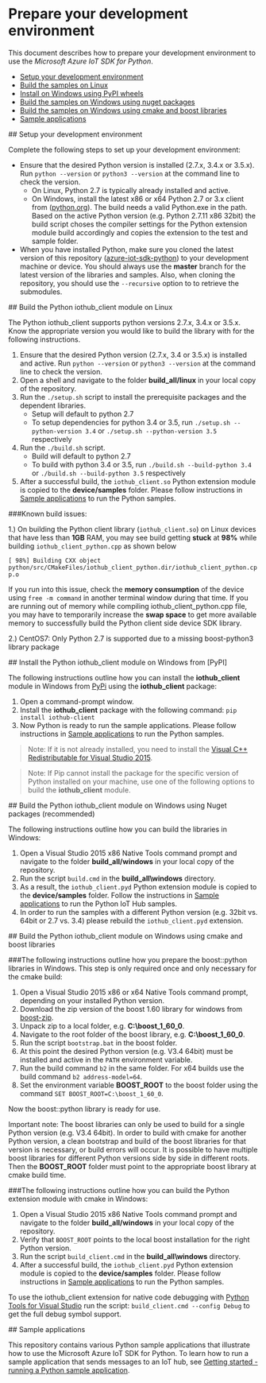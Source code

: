 # Prepare your development environment

This document describes how to prepare your development environment to use the *Microsoft Azure IoT SDK for Python*.

- [Setup your development environment](#devenv)
- [Build the samples on Linux](#linux)
- [Install on Windows using PyPI wheels](#windows-wheels)
- [Build the samples on Windows using nuget packages](#windows)
- [Build the samples on Windows using cmake and boost libraries](#windows-cmake)
- [Sample applications](#samplecode)

<a name="devenv"/>
## Setup your development environment

Complete the following steps to set up your development environment:

- Ensure that the desired Python version is installed (2.7.x, 3.4.x or 3.5.x). Run `python --version` or `python3 --version` at the command line to check the version. 
    - On Linux, Python 2.7 is typically already installed and active. 
    - On Windows, install the latest x86 or x64 Python 2.7 or 3.x client from ([python.org](https://www.python.org/downloads/)). The build needs a valid Python.exe in the path. Based on the active Python version (e.g. Python 2.7.11 x86 32bit) the build script choses the compiler settings for the Python extension module build accordingly and copies the extension to the test and sample folder.
- When you have installed Python, make sure you cloned the latest version of this repository ([azure-iot-sdk-python](https://github.com/Azure/azure-iot-sdk-python)) to your development machine or device. You should always use the **master** branch for the latest version of the libraries and samples. Also, when cloning the repository, you should use the ```--recursive``` option to to retrieve the submodules. 

<a name="linux"/>
## Build the Python iothub_client module on Linux

The Python iothub_client supports python versions 2.7.x, 3.4.x or 3.5.x. Know the appropriate version you would like to build the library with for the following instructions.

1. Ensure that the desired Python version (2.7.x, 3.4 or 3.5.x) is installed and active. Run `python --version` or `python3 --version` at the command line to check the version.
2. Open a shell and navigate to the folder **build_all/linux** in your local copy of the repository.
3. Run the `./setup.sh` script to install the prerequisite packages and the dependent libraries.
    * Setup will default to python 2.7
    * To setup dependencies for python 3.4 or 3.5, run `./setup.sh --python-version 3.4` or `./setup.sh --python-version 3.5` respectively
4. Run the `./build.sh` script.
    * Build will default to python 2.7
    * To build with python 3.4 or 3.5, run `./build.sh --build-python 3.4` or `./build.sh --build-python 3.5` respectively 
5. After a successful build, the `iothub_client.so` Python extension module is copied to the **device/samples** folder. Please follow instructions in [Sample applications](#samplecode) to run the Python samples.

###Known build issues: 

1.) On building the Python client library (`iothub_client.so`) on Linux devices that have less than **1GB** RAM, you may see build getting **stuck** at **98%** while building `iothub_client_python.cpp` as shown below

``[ 98%] Building CXX object python/src/CMakeFiles/iothub_client_python.dir/iothub_client_python.cpp.o``

If you run into this issue, check the **memory consumption** of the device using `free -m command` in another terminal window during that time. If you are running out of memory while compiling iothub_client_python.cpp file, you may have to temporarily increase the **swap space** to get more available memory to successfully build the Python client side device SDK library.

2.) CentOS7: Only Python 2.7 is supported due to a missing boost-python3 library package

<a name="windows-wheels"/>
## Install the Python iothub_client module on Windows from [PyPI] 

The following instructions outline how you can install the **iothub\_client** module in Windows from [PyPi] using the **iothub\_client** package:

1. Open a command-prompt window.
2. Install the **iothub\_client** package with the following command: `pip install iothub-client`
3. Now Python is ready to run the sample applications. 
Please follow instructions in [Sample applications](#samplecode) to run the Python samples.

> Note: If it is not already installed, you need to install the [Visual C++ Redistributable for Visual Studio 2015][lnk-c-redist].

> Note: If Pip cannot install the package for the specific version of Python installed on your machine, use one of the following options to build the **iothub_client** module.

<a name="windows"/>
## Build the Python iothub_client module on Windows using Nuget packages (recommended)

The following instructions outline how you can build the libraries in Windows:

1. Open a Visual Studio 2015 x86 Native Tools command prompt and navigate to the folder **build_all/windows** in your local copy of the repository.
2. Run the script `build.cmd` in the **build_all\\windows** directory.
3. As a result, the `iothub_client.pyd` Python extension module is copied to the **device/samples** folder. Follow the instructions in [Sample applications](#samplecode) to run the Python IoT Hub samples.
4. In order to run the samples with a different Python version (e.g. 32bit vs. 64bit or 2.7 vs. 3.4) please rebuild the `iothub_client.pyd` extension.

<a name="windows-cmake"/>
## Build the Python iothub_client module on Windows using cmake and boost libraries 

###The following instructions outline how you prepare the boost::python libraries in Windows. 
This step is only required once and only necessary for the cmake build:

1. Open a Visual Studio 2015 x86 or x64 Native Tools command prompt, depending on your installed Python version.
2. Download the zip version of the boost 1.60 library for windows from [boost-zip]. 
3. Unpack zip to a local folder, e.g. **C:\boost_1_60_0**.
4. Navigate to the root folder of the boost library, e.g. **C:\boost_1_60_0**.
5. Run the script `bootstrap.bat` in the boost folder.
6. At this point the desired Python version (e.g. V3.4 64bit) must be installed and active in the `PATH` environment variable.
7. Run the build command `b2` in the same folder. For x64 builds use the build command `b2 address-model=64`.
8. Set the environment variable **BOOST_ROOT** to the boost folder using the command `SET BOOST_ROOT=C:\boost_1_60_0`.

Now the boost::python library is ready for use. 

Important note: The boost libraries can only be used to build for a single Python version (e.g. V3.4 64bit). In order to build with cmake for another Python version, a clean bootstrap and build of the boost libraries for that version is necessary, or build errors will occur. It is possible to have multiple boost libraries for different Python versions side by side in different roots. Then the **BOOST_ROOT** folder must point to the appropriate boost library at cmake build time.

###The following instructions outline how you can build the Python extension module with cmake in Windows:

1. Open a Visual Studio 2015 x86 Native Tools command prompt and navigate to the folder **build_all/windows** in your local copy of the repository.
2. Verify that `BOOST_ROOT` points to the local boost installation for the right Python version.
3. Run the script `build_client.cmd` in the **build_all\\windows** directory.
4. After a successful build, the `iothub_client.pyd` Python extension module is copied to the **device/samples** folder. Please follow instructions in [Sample applications](#samplecode) to run the Python samples.

To use the iothub_client extension for native code debugging with [Python Tools for Visual Studio] run the script: `build_client.cmd --config Debug` to get the full debug symbol support.

<a name="samplecode"/>
## Sample applications

This repository contains various Python sample applications that illustrate how to use the Microsoft Azure IoT SDK for Python. To learn how to run a sample application that sends messages to an IoT hub, see [Getting started - running a Python sample application][getstarted].

[python-2.7 or python-3.5]: https://www.python.org/downloads/
[PyPI]: https://pypi.python.org/pypi/iothub-client/
[Python Tools for Visual Studio]: https://www.visualstudio.com/en-us/features/python-vs.aspx
[getstarted]: python-run-sample.md
[boost-zip]: http://www.boost.org/users/history/version_1_60_0.html
[lnk-c-redist]: https://www.microsoft.com/download/details.aspx?id=48145
